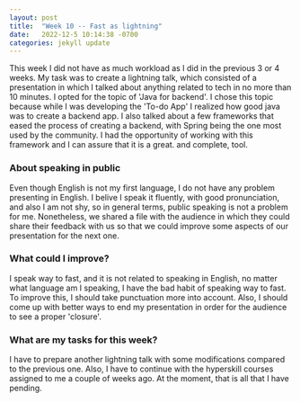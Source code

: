```yaml
---
layout: post
title:  "Week 10 -- Fast as lightning"
date:   2022-12-5 10:14:38 -0700
categories: jekyll update
---
```

This week I did not have as much workload as I did in the previous 3 or 4 weeks. My task was to create a lightning talk, which consisted of a presentation in which I talked about anything related to tech in no more than 10 minutes. I opted for the topic of 'Java for backend'. I chose this topic because while I was developing the 'To-do App' I realized how good java was to create a backend app. I also talked about a few frameworks that eased the process of creating a backend, with Spring being the one most used by the community. I had the opportunity of working with this framework and I can assure that it is a great. and complete, tool.

### About speaking in public
Even though English is not my first language, I do not have any problem presenting in English. I belive I speak it fluently, with good pronunciation, and also I am not shy, so in general terms, public speaking is not a problem for me. Nonetheless, we shared a file with the audience in which they could share their feedback with us so that we could improve some aspects of our presentation for the next one.

### What could I improve?
I speak way to fast, and it is not related to speaking in English, no matter what language am I speaking, I have the bad habit of speaking way to fast. To improve this, I should take punctuation more into account. Also, I should come up with better ways to end my presentation in order for the audience to see a proper 'closure'.

### What are my tasks for this week?
I have to prepare another lightning talk with some modifications compared to the previous one. Also, I have to continue with the hyperskill courses assigned to me a couple of weeks ago. At the moment, that is all that I have pending.